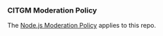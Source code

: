 ### CITGM Moderation Policy

The [Node.js Moderation Policy][] applies to this repo.

[node.js moderation policy]:
  https://github.com/nodejs/admin/blob/HEAD/Moderation-Policy.md
